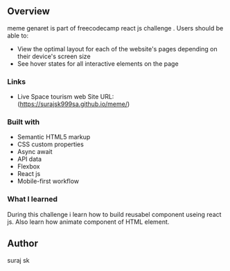 
## Overview
  meme genaret is part of freecodecamp react js  challenge .
  Users should be able to:

- View the optimal layout for each of the website's pages depending on their device's screen size
- See hover states for all interactive elements on the page

### Links
- Live Space tourism web Site URL: (https://surajsk999sa.github.io/meme/)

### Built with

- Semantic HTML5 markup
- CSS custom properties
- Async await
- API data
- Flexbox
- React js
- Mobile-first workflow

### What I learned
During this challenge i learn how to build reusabel component useing react js.
Also learn how animate component of HTML element.

## Author
suraj sk
